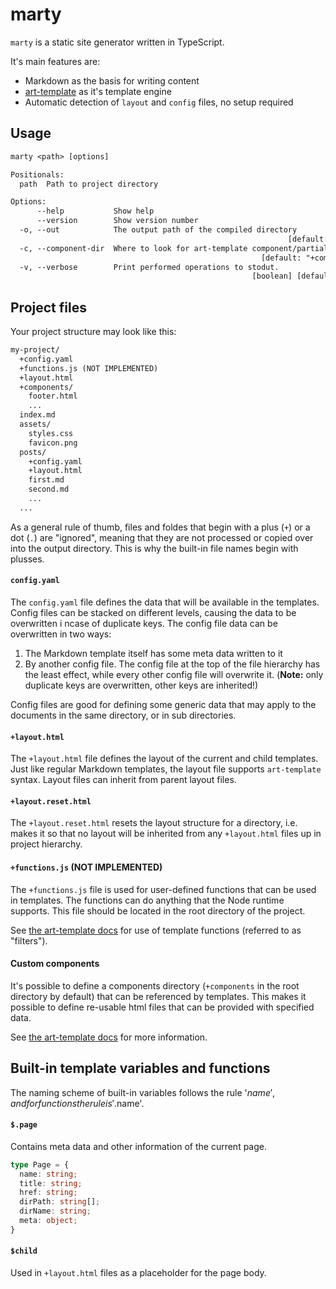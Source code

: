# marty

`marty` is a static site generator written in TypeScript.

It's main features are:

- Markdown as the basis for writing content
- [art-template](https://aui.github.io/art-template/) as it's template engine
- Automatic detection of `layout` and `config` files, no setup required

## Usage

```txt
marty <path> [options]

Positionals:
  path  Path to project directory                                       [string]

Options:
      --help           Show help                                       [boolean]
      --version        Show version number                             [boolean]
  -o, --out            The output path of the compiled directory
                                                              [default: "./out"]
  -c, --component-dir  Where to look for art-template component/partial files.
                                                        [default: "+components"]
  -v, --verbose        Print performed operations to stodut.
                                                      [boolean] [default: false]
```

## Project files

Your project structure may look like this:

```txt
my-project/
  +config.yaml
  +functions.js (NOT IMPLEMENTED)
  +layout.html
  +components/
    footer.html
    ...
  index.md
  assets/
    styles.css
    favicon.png
  posts/
    +config.yaml
    +layout.html
    first.md
    second.md
    ...
  ...
```

As a general rule of thumb, files and foldes that begin with a plus (`+`) or a dot (`.`) are "ignored", meaning that they are not processed or copied over into the output directory. This is why the built-in file names begin with plusses.

#### `config.yaml`

The `config.yaml` file defines the data that will be available in the templates. Config files can be stacked on different levels, causing the data to be overwritten i ncase of duplicate keys. The config file data can be overwritten in two ways:

1. The Markdown template itself has some meta data written to it
2. By another config file. The config file at the top of the file hierarchy has the least effect, while every other config file will overwrite it. (**Note:** only duplicate keys are overwritten, other keys are inherited!)

Config files are good for defining some generic data that may apply to the documents in the same directory, or in sub directories.

#### `+layout.html`

The `+layout.html` file defines the layout of the current and child templates. Just like regular Markdown templates, the layout file supports `art-template` syntax. Layout files can inherit from parent layout files.

#### `+layout.reset.html`

The `+layout.reset.html` resets the layout structure for a directory, i.e. makes it so that no layout will be inherited from any `+layout.html` files up in project hierarchy.

#### `+functions.js` (NOT IMPLEMENTED)

The `+functions.js` file is used for user-defined functions that can be used in templates. The functions can do anything that the Node runtime supports. This file should be located in the root directory of the project.

See [the art-template docs](https://aui.github.io/art-template/docs/syntax.html#Filters) for use of template functions (referred to as "filters").

#### Custom components

It's possible to define a components directory (`+components` in the root directory by default) that can be referenced by templates. This makes it possible to define re-usable html files that can be provided with specified data.

See [the art-template docs](https://aui.github.io/art-template/docs/syntax.html#Sub-template) for more information.

## Built-in template variables and functions

The naming scheme of built-in variables follows the rule '$name', and for functions the rule is '$.name'.

#### `$.page`

Contains meta data and other information of the current page.

```ts
type Page = {
  name: string;
  title: string;
  href: string;
  dirPath: string[];
  dirName: string;
  meta: object;
}
```

#### `$child`

Used in `+layout.html` files as a placeholder for the page body.
